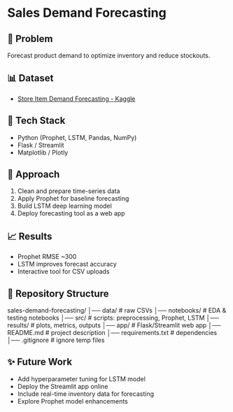 # Sales Demand Forecasting

## 📌 Problem
Forecast product demand to optimize inventory and reduce stockouts.

## 📊 Dataset
- [Store Item Demand Forecasting - Kaggle](https://www.kaggle.com/c/demand-forecasting-kernels-only)

## 🔧 Tech Stack
- Python (Prophet, LSTM, Pandas, NumPy)
- Flask / Streamlit
- Matplotlib / Plotly

## 🚀 Approach
1. Clean and prepare time-series data
2. Apply Prophet for baseline forecasting
3. Build LSTM deep learning model
4. Deploy forecasting tool as a web app

## 📈 Results
- Prophet RMSE ~300
- LSTM improves forecast accuracy
- Interactive tool for CSV uploads

## 📂 Repository Structure
sales-demand-forecasting/
│── data/              # raw CSVs
│── notebooks/         # EDA & testing notebooks
│── src/               # scripts: preprocessing, Prophet, LSTM
│── results/           # plots, metrics, outputs
│── app/               # Flask/Streamlit web app
│── README.md          # project description
│── requirements.txt   # dependencies
│── .gitignore         # ignore temp files

## ✨ Future Work
- Add hyperparameter tuning for LSTM model
- Deploy the Streamlit app online
- Include real-time inventory data for forecasting
- Explore Prophet model enhancements
